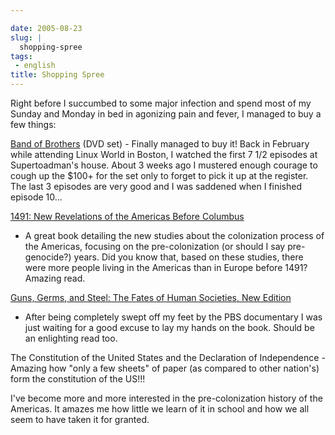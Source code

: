 ```yaml
---

date: 2005-08-23
slug: |
  shopping-spree
tags:
 - english
title: Shopping Spree
---
```


Right before I succumbed to some major infection and spend most of my
Sunday and Monday in bed in agonizing pain and fever, I managed to buy a
few things:

[Band of
Brothers](http://www.amazon.com/exec/obidos/tg/detail/-/B00006CXSS/qid=1124808786/sr=8-1/ref=pd_bbs_1/104-0360926-7143948?v=glance&s=dvd&n=507846)
(DVD set) - Finally managed to buy it! Back in February while attending
Linux World in Boston, I watched the first 7 1/2 episodes at
Supertoadman's house. About 3 weeks ago I mustered enough courage to
cough up the \$100+ for the set only to forget to pick it up at the
register. The last 3 episodes are very good and I was saddened when I
finished episode 10...

[1491: New Revelations of the Americas Before
Columbus](http://www.amazon.com/exec/obidos/tg/detail/-/140004006X/qid=1124808714/sr=2-1/ref=pd_bbs_b_2_1/104-0360926-7143948?v=glance&s=books)
- A great book detailing the new studies about the colonization process
of the Americas, focusing on the pre-colonization (or should I say
pre-genocide?) years. Did you know that, based on these studies, there
were more people living in the Americas than in Europe before 1491?
Amazing read.

[Guns, Germs, and Steel: The Fates of Human Societies, New
Edition](http://www.amazon.com/exec/obidos/tg/detail/-/0393061310/qid=1124808734/sr=2-2/ref=pd_bbs_b_2_2/104-0360926-7143948?v=glance&s=books)
- After being completely swept off my feet by the PBS documentary I was
just waiting for a good excuse to lay my hands on the book. Should be an
enlighting read too.

The Constitution of the United States and the Declaration of
Independence - Amazing how "only a few sheets" of paper (as compared to
other nation's) form the constitution of the US!!!

I've become more and more interested in the pre-colonization history of
the Americas. It amazes me how little we learn of it in school and how
we all seem to have taken it for granted.
